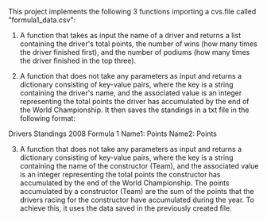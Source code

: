 This project implements the following 3 functions importing a cvs.file called "formula1_data.csv":

1) A function that takes as input the name of a driver and returns a list containing the driver's total points, the number of wins (how many times the driver finished first), and the number of podiums (how many times the driver finished in the top three).
   
2) A function that does not take any parameters as input and returns a dictionary consisting of key-value pairs, where the key is a string containing the driver's name, and the associated value is an integer representing the total points the driver has accumulated by the end of the World Championship. It then saves the standings in a txt file in the following format:
   
Drivers Standings 2008 Formula 1
Name1: Points
Name2: Points


3) A function that does not take any parameters as input and returns a dictionary consisting of key-value pairs, where the key is a string containing the name of the constructor (Team), and the associated value is an integer representing the total points the constructor has accumulated by the end of the World Championship. The points accumulated by a constructor (Team) are the sum of the points that the drivers racing for the constructor have accumulated during the year. To achieve this, it uses the data saved in the previously created file.
